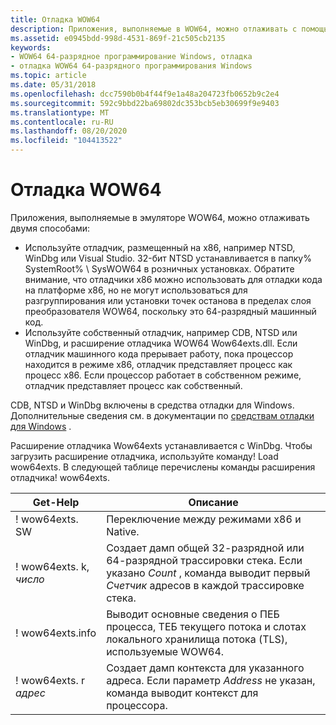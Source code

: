 ```yaml
---
title: Отладка WOW64
description: Приложения, выполняемые в WOW64, можно отлаживать с помощью отладчика, размещенного на x86, или собственного отладчика.
ms.assetid: e0945bdd-998d-4531-869f-21c505cb2135
keywords:
- WOW64 64-разрядное программирование Windows, отладка
- отладка WOW64 64-разрядного программирования Windows
ms.topic: article
ms.date: 05/31/2018
ms.openlocfilehash: dcc7590b0b4f44f9e1a48a204723fb0652b9c2e4
ms.sourcegitcommit: 592c9bbd22ba69802dc353bcb5eb30699f9e9403
ms.translationtype: MT
ms.contentlocale: ru-RU
ms.lasthandoff: 08/20/2020
ms.locfileid: "104413522"
---
```

# <a name="debugging-wow64"></a>Отладка WOW64

Приложения, выполняемые в эмуляторе WOW64, можно отлаживать двумя способами:

-   Используйте отладчик, размещенный на x86, например NTSD, WinDbg или Visual Studio. 32-бит NTSD устанавливается в папку% SystemRoot% \\ SysWOW64 в розничных установках. Обратите внимание, что отладчики x86 можно использовать для отладки кода на платформе x86, но не могут использоваться для разгруппирования или установки точек останова в пределах слоя преобразователя WOW64, поскольку это 64-разрядный машинный код.
-   Используйте собственный отладчик, например CDB, NTSD или WinDbg, и расширение отладчика WOW64 Wow64exts.dll. Если отладчик машинного кода прерывает работу, пока процессор находится в режиме x86, отладчик представляет процесс как процесс x86. Если процессор работает в собственном режиме, отладчик представляет процесс как собственный.

CDB, NTSD и WinDbg включены в средства отладки для Windows. Дополнительные сведения см. в документации по [средствам отладки для Windows](/windows-hardware/drivers/debugger/) .

Расширение отладчика Wow64exts устанавливается с WinDbg. Чтобы загрузить расширение отладчика, используйте команду! Load wow64exts. В следующей таблице перечислены команды расширения отладчика! wow64exts.



| Get-Help                | Описание                                                                                                                              |
|------------------------|------------------------------------------------------------------------------------------------------------------------------------------|
| ! wow64exts. SW          | Переключение между режимами x86 и Native.                                                                                                    |
| ! wow64exts. k, *число*   | Создает дамп общей 32-разрядной или 64-разрядной трассировки стека. Если указано *Count* , команда выводит первый *Счетчик* адресов в каждой трассировке стека.  |
| ! wow64exts.info        | Выводит основные сведения о ПЕБ процесса, ТЕБ текущего потока и слотах локального хранилища потока (TLS), используемые WOW64. |
| ! wow64exts. r *адрес* | Создает дамп контекста для указанного адреса. Если параметр *Address* не указан, команда выводит контекст для процессора.                     |



 

 

 